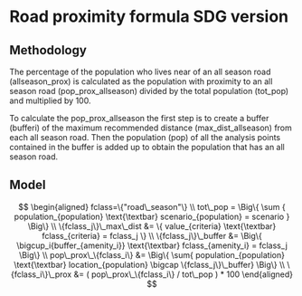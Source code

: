 # Road proximity formula SDG version

## Methodology

The percentage of the population who lives near of an all season road (allseason_prox) is calculated as the population with proximity to an all season road (pop_prox_allseason) divided by the total population (tot_pop) and multiplied by 100.

To calculate the pop_prox_allseason the first step is to create a buffer (bufferi) of the maximum recommended distance (max_dist_allseason) from each all season road. Then the population (pop) of all the analysis points contained in the buffer is added up to obtain the population that has an all season road.

## Model

```math

\begin{aligned}

fclass=\{"road\_season"\}

\\

tot\_pop = \Big\{ \sum { population_{population} \text{\textbar} scenario_{population} = scenario } \Big\}

\\

\{fclass_j\}\_max\_dist &= \{ value_{criteria} \text{\textbar} fclass_{criteria} = fclass_j \}

\\

\{fclass_j\}\_buffer &= \Big\{ \bigcup_i{buffer_{amenity_i}} \text{\textbar} fclass_{amenity_i} = fclass_j \Big\}

\\

pop\_prox\_\{fclass_i\} &= \Big\{ \sum{ population_{population} \text{\textbar} location_{population} \bigcap \{fclass_j\}\_buffer} \Big\}

\\

\{fclass_i\}\_prox &= ( pop\_prox\_\{fclass_i\} / tot\_pop ) * 100

\end{aligned}

```
